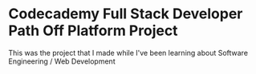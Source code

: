 # Codecademy Full Stack Developer Path Off Platform Project
This was the project that I made while I've been learning about Software Engineering / Web Development
